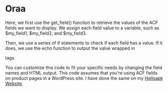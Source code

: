 # Oraa
Here, we first use the get_field() function to retrieve the values of the ACF fields we want to display. We assign each field value to a variable, such as $my_field1, $my_field2, and $my_field3.

Then, we use a series of if statements to check if each field has a value. If it does, we use the echo function to output the value wrapped in <p> tags.

You can customize this code to fit your specific needs by changing the field names and HTML output. This code assumes that you're using ACF fields on product pages in a WordPress site.
I have done the same on my <a href= "https://helloapk.net/">Helloapk Website</a>. 
